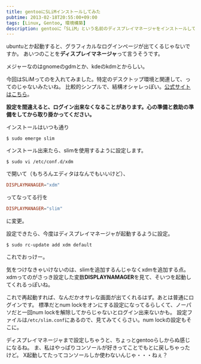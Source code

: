 ```yaml
---
title: gentooにSLiMインストールしてみた
pubtime: 2013-02-18T20:55:00+09:00
tags: [Linux, Gentoo, 環境構築]
description: gentooに「SLiM」という名前のディスプレイマネージャをインストールしてみました。これで、グラフィカルなログインページを表示させることが出来るようになります。
---
```


ubuntuとか起動すると、グラフィカルなログインページが出てくるじゃないですか。
あいつのことを**ディスプレイマネージャ**って言うそうです。

メジャーなのはgnomeのgdmとか、kdeのkdmとからしい。

今回はSLiMってのを入れてみました。特定のデスクトップ環境と関連して、ってのじゃないみたいね。
比較的シンプルで、結構オシャレっぽい。[公式サイトはこちら](http://slim.berlios.de/)。

**設定を間違えると、ログイン出来なくなることがあります。心の準備と救助の準備をしてから取り掛かってください。**

インストールはいつも通り
``` shell
$ sudo emerge slim
```

インストール出来たら、slimを使用するように設定します。
``` shell
$ sudo vi /etc/conf.d/xdm
```
で開いて（もちろんエディタはなんでもいいけど）、
``` toml
DISPLAYMANAGER="xdm"
```
ってなってる行を
``` toml
DISPLAYMANAGER="slim"
```
に変更。

設定できたら、今度はディスプレイマネージャが起動するように設定。
``` shell
$ sudo rc-update add xdm default
```
これでおっけー。

気をつけなきゃいけないのは、slimを追加するんじゃなくxdmを追加する点。
xdmってのがさっき設定した変数**DISPLAYNAMAGER**を見て、そいつを起動してくれるっぽいね。

これで再起動すれば、なんだかオサレな画面が出てくれるはず。あとは普通にログインです。
標準だとnum lockをオンにする設定になってるらしくて、ノーパソだと一回num lockを解除してからじゃないとログイン出来ないかも。
設定ファイルは`/etc/slim.conf`にあるので、見てみてくらさい。num lockの設定もそこに。

ディスプレイマネージャまで設定しちゃうと、ちょっとgentooらしからぬ感じになるね。
ま、私はやっぱりコンソールが好きってことでもとに戻しちゃったけど。
X起動してたってコンソールしか使わないんじゃ・・・ねぇ？
